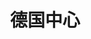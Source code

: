 ---
layout: post
category: ebay_photo
album: ebay
title: 德国中心
message: 德国中心欢迎你～～
smallImage: /images/ebay/22small.jpg
largeImage: /images/ebay/22large.jpg
---